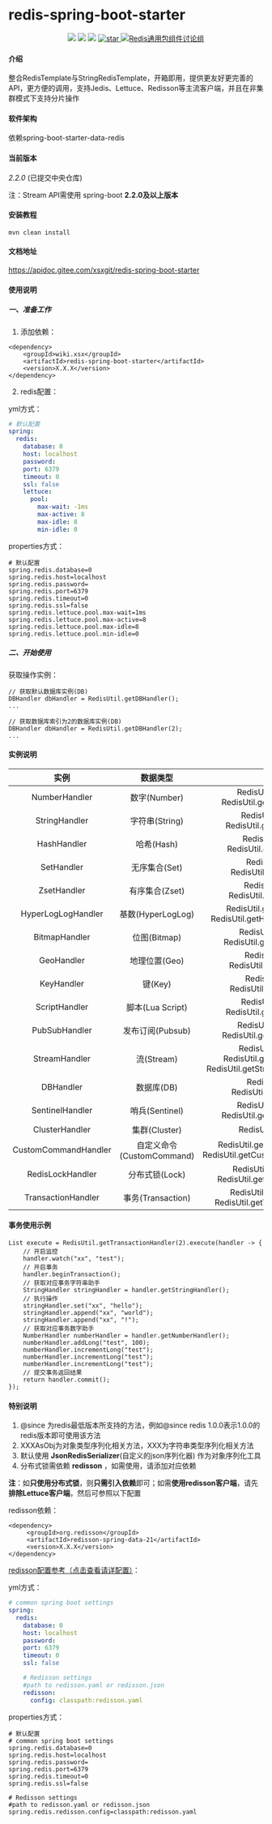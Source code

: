 # redis-spring-boot-starter

<p align="center">
    <img src="https://img.shields.io/badge/JDK-1.8+-green.svg" />
    <img src="https://img.shields.io/maven-central/v/wiki.xsx/redis-spring-boot-starter.svg?label=Maven%20Central" />
    <img src="https://img.shields.io/:license-apache-blue.svg" />
    <a href='https://gitee.com/xsxgit/redis-spring-boot-starter/stargazers'>
        <img src='https://gitee.com/xsxgit/redis-spring-boot-starter/badge/star.svg?theme=dark' alt='star' />
    </a>
    <a target="_blank" href="//shang.qq.com/wpa/qunwpa?idkey=32947ea46f9f67f9de4ecf02e09b359ef89b02c56470272810c9776a15626518">
<img border="0" src="//pub.idqqimg.com/wpa/images/group.png" alt="Redis通用包组件讨论组" title="Redis通用包组件讨论组">
    </a>
</p>



#### 介绍
整合RedisTemplate与StringRedisTemplate，开箱即用，提供更友好更完善的API，更方便的调用，支持Jedis、Lettuce、Redisson等主流客户端，并且在非集群模式下支持分片操作

#### 软件架构
依赖spring-boot-starter-data-redis

#### 当前版本
*2.2.0* (已提交中央仓库)

注：Stream API需使用 spring-boot **2.2.0及以上版本**

#### 安装教程

```
mvn clean install
```

#### 文档地址
https://apidoc.gitee.com/xsxgit/redis-spring-boot-starter

#### 使用说明
##### 一、准备工作
1. 添加依赖：

```
<dependency>
    <groupId>wiki.xsx</groupId>
    <artifactId>redis-spring-boot-starter</artifactId>
    <version>X.X.X</version>
</dependency>
```
2. redis配置：

yml方式：
```yaml
# 默认配置
spring:
  redis:
    database: 0
    host: localhost
    password: 
    port: 6379
    timeout: 0
    ssl: false
    lettuce:
      pool:
        max-wait: -1ms
        max-active: 8
        max-idle: 8
        min-idle: 0
```

properties方式：
```properties
# 默认配置
spring.redis.database=0
spring.redis.host=localhost
spring.redis.password=
spring.redis.port=6379
spring.redis.timeout=0
spring.redis.ssl=false
spring.redis.lettuce.pool.max-wait=1ms
spring.redis.lettuce.pool.max-active=8
spring.redis.lettuce.pool.max-idle=8
spring.redis.lettuce.pool.min-idle=0
```

##### 二、开始使用

获取操作实例：
```
// 获取默认数据库实例(DB)
DBHandler dbHandler = RedisUtil.getDBHandler();
...

// 获取数据库索引为2的数据库实例(DB)
DBHandler dbHandler = RedisUtil.getDBHandler(2);
...
```
#### 实例说明
| 实例 | 数据类型 | 获取方式 |
| :------: | :------: | :------: |
| NumberHandler | 数字(Number) | RedisUtil.getNumberHandler()<br>RedisUtil.getNumberHandler(dbIndex) |
| StringHandler | 字符串(String) | RedisUtil.getStringHandler()<br>RedisUtil.getStringHandler(dbIndex) |
| HashHandler | 哈希(Hash) | RedisUtil.getHashHandler()<br>RedisUtil.getHashHandler(dbIndex) |
| SetHandler | 无序集合(Set) | RedisUtil.getSetHandler()<br>RedisUtil.getSetHandler(dbIndex) |
| ZsetHandler | 有序集合(Zset) | RedisUtil.getZsetHandler()<br>RedisUtil.getZsetHandler(dbIndex) |
| HyperLogLogHandler | 基数(HyperLogLog) | RedisUtil.getHyperLogLogHandler()<br>RedisUtil.getHyperLogLogHandler(dbIndex) |
| BitmapHandler | 位图(Bitmap) | RedisUtil.getBitmapHandler()<br>RedisUtil.getBitmapHandler(dbIndex) |
| GeoHandler | 地理位置(Geo) | RedisUtil.getGeoHandler()<br>RedisUtil.getGeoHandler(dbIndex) |
| KeyHandler | 键(Key) | RedisUtil.getKeyHandler()<br>RedisUtil.getKeyHandler(dbIndex) |
| ScriptHandler | 脚本(Lua Script) | RedisUtil.getScriptHandler()<br>RedisUtil.getScriptHandler(dbIndex) |
| PubSubHandler | 发布订阅(Pubsub) | RedisUtil.getPubSubHandler()<br>RedisUtil.getPubSubHandler(dbIndex) |
| StreamHandler | 流(Stream) | RedisUtil.getStreamHandler()<br>RedisUtil.getStreamHandler(dbIndex)<br>RedisUtil.getStreamHandler(dbIndex, mapper) |
| DBHandler | 数据库(DB) | RedisUtil.getDBHandler()<br>RedisUtil.getDBHandler(dbIndex) |
| SentinelHandler | 哨兵(Sentinel) | RedisUtil.getSentinelHandler()<br>RedisUtil.getSentinelHandler(dbIndex) |
| ClusterHandler | 集群(Cluster) | RedisUtil.getClusterHandler() |
| CustomCommandHandler | 自定义命令(CustomCommand) | RedisUtil.getCustomCommandHandler()<br>RedisUtil.getCustomCommandHandler(dbIndex) |
| RedisLockHandler | 分布式锁(Lock) | RedisUtil.getRedisLockHandler()<br>RedisUtil.getRedisLockHandler(dbIndex) |
| TransactionHandler | 事务(Transaction) | RedisUtil.getTransactionHandler()<br>RedisUtil.getTransactionHandler(dbIndex) |

#### 事务使用示例
```
List execute = RedisUtil.getTransactionHandler(2).execute(handler -> {
    // 开启监控
    handler.watch("xx", "test");
    // 开启事务
    handler.beginTransaction();
    // 获取对应事务字符串助手
    StringHandler stringHandler = handler.getStringHandler();
    // 执行操作
    stringHandler.set("xx", "hello");
    stringHandler.append("xx", "world");
    stringHandler.append("xx", "!");
    // 获取对应事务数字助手
    NumberHandler numberHandler = handler.getNumberHandler();
    numberHandler.addLong("test", 100);
    numberHandler.incrementLong("test");
    numberHandler.incrementLong("test");
    numberHandler.incrementLong("test");
    // 提交事务返回结果
    return handler.commit();
});
```

#### 特别说明

1. @since 为redis最低版本所支持的方法，例如@since redis 1.0.0表示1.0.0的redis版本即可使用该方法
2. XXXAsObj为对象类型序列化相关方法，XXX为字符串类型序列化相关方法
3. 默认使用 **JsonRedisSerializer**(自定义的json序列化器) 作为对象序列化工具
4. 分布式锁需依赖 **redisson** ，如需使用，请添加对应依赖

**注**：如**只使用分布式锁**，则**只需引入依赖**即可；如需**使用redisson客户端**，请先**排除Lettuce客户端**，然后可参照以下配置

redisson依赖：
```
<dependency>
     <groupId>org.redisson</groupId>
     <artifactId>redisson-spring-data-21</artifactId>
     <version>X.X.X</version>
</dependency>
```

[redisson配置参考（点击查看请详配置）](https://github.com/redisson/redisson/wiki/2.-%E9%85%8D%E7%BD%AE%E6%96%B9%E6%B3%95)：

yml方式：
```yaml
# common spring boot settings
spring:
  redis:
    database: 0
    host: localhost
    password:
    port: 6379
    timeout: 0
    ssl: false

    # Redisson settings
    #path to redisson.yaml or redisson.json
    redisson:
      config: classpath:redisson.yaml
```

properties方式：
```properties
# 默认配置
# common spring boot settings
spring.redis.database=0
spring.redis.host=localhost
spring.redis.password=
spring.redis.port=6379
spring.redis.timeout=0
spring.redis.ssl=false

# Redisson settings
#path to redisson.yaml or redisson.json
spring.redis.redisson.config=classpath:redisson.yaml
```
